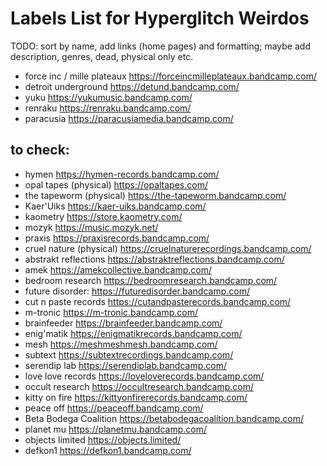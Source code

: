 # Labels List for Hyperglitch Weirdos

TODO: sort by name, add links (home pages) and formatting; maybe add description, genres, dead, physical only etc.

- force inc / mille plateaux https://forceincmilleplateaux.bandcamp.com/
- detroit underground https://detund.bandcamp.com/
- yuku https://yukumusic.bandcamp.com/
- renraku https://renraku.bandcamp.com/
- paracusia https://paracusiamedia.bandcamp.com/

## to check:
- hymen https://hymen-records.bandcamp.com/
- opal tapes (physical) https://opaltapes.com/
- the tapeworm (physical) https://the-tapeworm.bandcamp.com/
- Kaer'Uiks https://kaer-uiks.bandcamp.com/
- kaometry https://store.kaometry.com/
- mozyk https://music.mozyk.net/
- praxis https://praxisrecords.bandcamp.com/
- cruel nature (physical) https://cruelnaturerecordings.bandcamp.com/
- abstrakt reflections https://abstraktreflections.bandcamp.com/
- amek https://amekcollective.bandcamp.com/
- bedroom research https://bedroomresearch.bandcamp.com/
- future disorder: https://futuredisorder.bandcamp.com/
- cut n paste records https://cutandpasterecords.bandcamp.com/
- m-tronic https://m-tronic.bandcamp.com/
- brainfeeder https://brainfeeder.bandcamp.com/
- enig'matik https://enigmatikrecords.bandcamp.com/
- mesh https://meshmeshmesh.bandcamp.com/
- subtext https://subtextrecordings.bandcamp.com/
- serendip lab https://serendiplab.bandcamp.com/
- love love records https://loveloverecords.bandcamp.com/
- occult research https://occultresearch.bandcamp.com/
- kitty on fire https://kittyonfirerecords.bandcamp.com/
- peace off https://peaceoff.bandcamp.com/
- Beta Bodega Coalition https://betabodegacoalition.bandcamp.com/
- planet mu https://planetmu.bandcamp.com/
- objects limited https://objects.limited/
- defkon1 https://defkon1.bandcamp.com/
